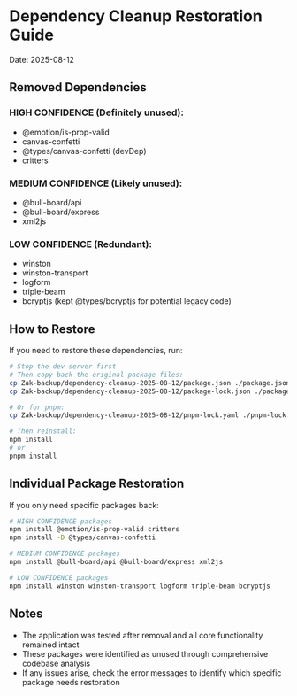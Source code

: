 # Dependency Cleanup Restoration Guide
Date: 2025-08-12

## Removed Dependencies

### HIGH CONFIDENCE (Definitely unused):
- @emotion/is-prop-valid
- canvas-confetti
- @types/canvas-confetti (devDep)
- critters

### MEDIUM CONFIDENCE (Likely unused):
- @bull-board/api
- @bull-board/express
- xml2js

### LOW CONFIDENCE (Redundant):
- winston
- winston-transport
- logform
- triple-beam
- bcryptjs (kept @types/bcryptjs for potential legacy code)

## How to Restore

If you need to restore these dependencies, run:

```bash
# Stop the dev server first
# Then copy back the original package files:
cp Zak-backup/dependency-cleanup-2025-08-12/package.json ./package.json
cp Zak-backup/dependency-cleanup-2025-08-12/package-lock.json ./package-lock.json

# Or for pnpm:
cp Zak-backup/dependency-cleanup-2025-08-12/pnpm-lock.yaml ./pnpm-lock.yaml

# Then reinstall:
npm install
# or
pnpm install
```

## Individual Package Restoration

If you only need specific packages back:

```bash
# HIGH CONFIDENCE packages
npm install @emotion/is-prop-valid critters
npm install -D @types/canvas-confetti

# MEDIUM CONFIDENCE packages  
npm install @bull-board/api @bull-board/express xml2js

# LOW CONFIDENCE packages
npm install winston winston-transport logform triple-beam bcryptjs
```

## Notes
- The application was tested after removal and all core functionality remained intact
- These packages were identified as unused through comprehensive codebase analysis
- If any issues arise, check the error messages to identify which specific package needs restoration